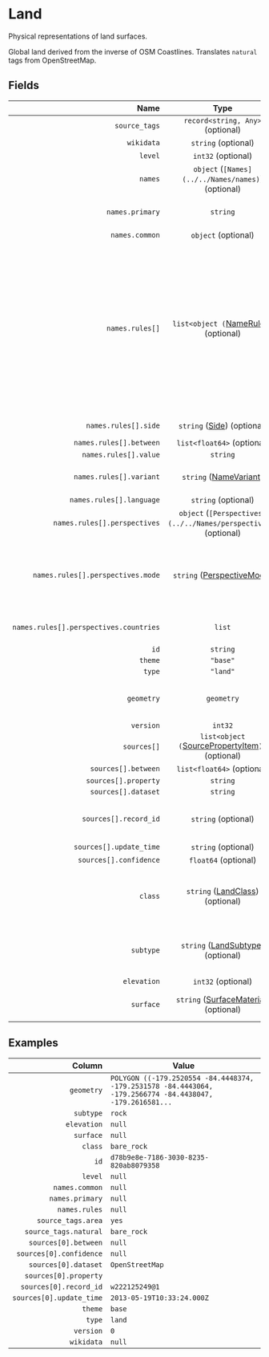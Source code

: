 # Land

Physical representations of land surfaces.

Global land derived from the inverse of OSM Coastlines. Translates `natural` tags from OpenStreetMap.

## Fields

| Name | Type | Description |
|-----:|:----:|-------------|
| `source_tags` | `record<string, Any>` (optional) |  |
| `wikidata` | `string` (optional) |  |
| `level` | `int32` (optional) |  |
| `names` | `object` (`[Names](../../Names/names)`) (optional) |  |
| `names.primary` | `string` | The most commonly used name. |
| `names.common` | `object` (optional) |  |
| `names.rules[]` | `list<object (`[NameRule](../../Names/name_rule)`)>` (optional) | Rules for names that cannot be specified in the simple common names property. These rules can cover other name variants such as official, alternate, and short; and they can optionally include geometric scoping (linear referencing) and side-of-road scoping for complex cases. |
| `names.rules[].side` | `string` ([Side](../Names/side)) (optional) | Examples: `left`, `right` |
| `names.rules[].between` | `list<float64>` (optional) |  |
| `names.rules[].value` | `string` |  |
| `names.rules[].variant` | `string` ([NameVariant](../Names/name_variant)) | Examples: `common`, `official`, `alternate`, ... |
| `names.rules[].language` | `string` (optional) |  |
| `names.rules[].perspectives` | `object` (`[Perspectives](../../Names/perspectives)`) (optional) |  |
| `names.rules[].perspectives.mode` | `string` ([PerspectiveMode](../Names/perspective_mode)) | Whether the perspective holder accepts or disputes this name. Examples: `accepted_by`, `disputed_by` |
| `names.rules[].perspectives.countries` | `list` | Countries holding the given mode of perspective. |
| `id` | `string` |  |
| `theme` | `"base"` |  |
| `type` | `"land"` |  |
| `geometry` | `geometry` | Geometry (Point, LineString, Polygon, or MultiPolygon) |
| `version` | `int32` |  |
| `sources[]` | `list<object (`[SourcePropertyItem](../../Sources/source_property_item)`)>` (optional) |  |
| `sources[].between` | `list<float64>` (optional) |  |
| `sources[].property` | `string` |  |
| `sources[].dataset` | `string` |  |
| `sources[].record_id` | `string` (optional) | Refers to the specific record within the dataset that was used. |
| `sources[].update_time` | `string` (optional) |  |
| `sources[].confidence` | `float64` (optional) |  |
| `class` | `string` ([LandClass](land_class)) (optional) | Examples: `archipelago`, `bare_rock`, `beach`, ... Default: `<LandClass.LAND: 'land'>` |
| `subtype` | `string` ([LandSubtype](land_subtype)) (optional) | Examples: `crater`, `desert`, `forest`, ... Default: `<LandSubtype.LAND: 'land'>` |
| `elevation` | `int32` (optional) |  |
| `surface` | `string` ([SurfaceMaterial](surface_material)) (optional) | Examples: `asphalt`, `cobblestone`, `compacted`, ... |

## Examples

| Column | Value |
|-------:|-------|
| `geometry` | `POLYGON ((-179.2520554 -84.4448374, -179.2531578 -84.4443064, -179.2566774 -84.4438047, -179.2616581...` |
| `subtype` | `rock` |
| `elevation` | `null` |
| `surface` | `null` |
| `class` | `bare_rock` |
| `id` | `d78b9e8e-7186-3030-8235-820ab8079358` |
| `level` | `null` |
| `names.common` | `null` |
| `names.primary` | `null` |
| `names.rules` | `null` |
| `source_tags.area` | `yes` |
| `source_tags.natural` | `bare_rock` |
| `sources[0].between` | `null` |
| `sources[0].confidence` | `null` |
| `sources[0].dataset` | `OpenStreetMap` |
| `sources[0].property` |  |
| `sources[0].record_id` | `w222125249@1` |
| `sources[0].update_time` | `2013-05-19T10:33:24.000Z` |
| `theme` | `base` |
| `type` | `land` |
| `version` | `0` |
| `wikidata` | `null` |
